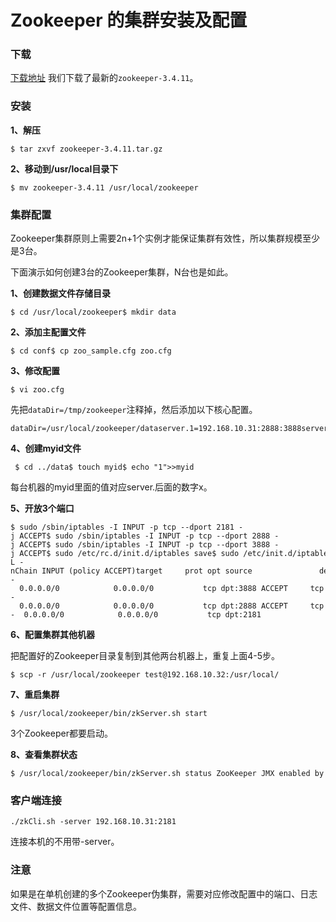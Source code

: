 # Zookeeper 的集群安装及配置

  

### 下载

[下载地址](http://zookeeper.apache.org/) 我们下载了最新的`zookeeper-3.4.11`。

### 安装

**1、解压**

```shell
$ tar zxvf zookeeper-3.4.11.tar.gz
```

**2、移动到/usr/local目录下**

```shell
$ mv zookeeper-3.4.11 /usr/local/zookeeper
```

### 集群配置

Zookeeper集群原则上需要2n+1个实例才能保证集群有效性，所以集群规模至少是3台。

下面演示如何创建3台的Zookeeper集群，N台也是如此。

**1、创建数据文件存储目录**

```shell
$ cd /usr/local/zookeeper$ mkdir data
```
**2、添加主配置文件**

```shell
$ cd conf$ cp zoo_sample.cfg zoo.cfg
```
**3、修改配置**
```shell
$ vi zoo.cfg
```
先把`dataDir=/tmp/zookeeper`注释掉，然后添加以下核心配置。
```shell
dataDir=/usr/local/zookeeper/dataserver.1=192.168.10.31:2888:3888server.2=192.168.10.32:2888:3888server.3=192.168.10.33:2888:3888
```
**4、创建myid文件**
```shell
 $ cd ../data$ touch myid$ echo "1">>myid
```
每台机器的myid里面的值对应server.后面的数字x。

**5、开放3个端口**
```shell
$ sudo /sbin/iptables -I INPUT -p tcp --dport 2181 -j ACCEPT$ sudo /sbin/iptables -I INPUT -p tcp --dport 2888 -j ACCEPT$ sudo /sbin/iptables -I INPUT -p tcp --dport 3888 -j ACCEPT$ sudo /etc/rc.d/init.d/iptables save$ sudo /etc/init.d/iptables restart$ sudo /sbin/iptables -L -nChain INPUT (policy ACCEPT)target     prot opt source               destination         ACCEPT     tcp  --  0.0.0.0/0            0.0.0.0/0           tcp dpt:3888 ACCEPT     tcp  --  0.0.0.0/0            0.0.0.0/0           tcp dpt:2888 ACCEPT     tcp  --  0.0.0.0/0            0.0.0.0/0           tcp dpt:2181
```
**6、配置集群其他机器**

把配置好的Zookeeper目录复制到其他两台机器上，重复上面4-5步。
```shell
$ scp -r /usr/local/zookeeper test@192.168.10.32:/usr/local/
```
**7、重启集群**
```shell
$ /usr/local/zookeeper/bin/zkServer.sh start
```
3个Zookeeper都要启动。

**8、查看集群状态**
```shell
$ /usr/local/zookeeper/bin/zkServer.sh status ZooKeeper JMX enabled by defaultUsing config: /usr/local/zookeeper/bin/../conf/zoo.cfgMode: follower
```
### 客户端连接
```shell
./zkCli.sh -server 192.168.10.31:2181
```
连接本机的不用带-server。

### 注意

如果是在单机创建的多个Zookeeper伪集群，需要对应修改配置中的端口、日志文件、数据文件位置等配置信息。
